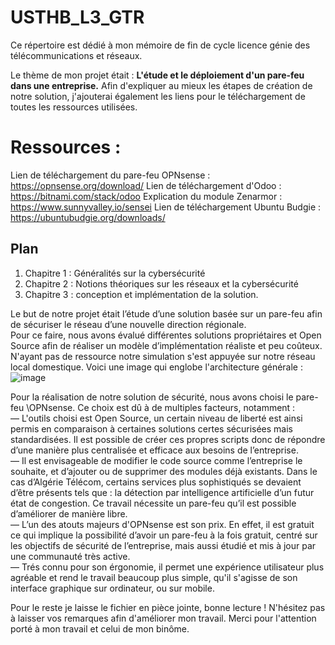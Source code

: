 # USTHB_L3_GTR
Ce répertoire est dédié à mon mémoire de fin de cycle licence génie des télécommunications et réseaux.

Le thème de mon projet était : __L'étude et le déploiement d'un pare-feu dans une entreprise.__
Afin d'expliquer au mieux les étapes de création de notre solution, j'ajouterai également les liens pour le téléchargement de toutes les ressources utilisées.

# Ressources : 
Lien de téléchargement du pare-feu OPNsense : https://opnsense.org/download/
Lien de téléchargement d'Odoo : https://bitnami.com/stack/odoo
Explication du module Zenarmor : https://www.sunnyvalley.io/sensei
Lien de téléchargement Ubuntu Budgie : https://ubuntubudgie.org/downloads/


## Plan
1. Chapitre 1 : Généralités sur la cybersécurité
2. Chapitre 2 : Notions théoriques sur les réseaux et la cybersécurité
3. Chapitre 3 : conception et implémentation de la solution.

Le but de notre projet était l’étude d’une solution basée sur un pare-feu afin de sécuriser le réseau d’une nouvelle direction régionale.  
Pour ce faire, nous avons évalué différentes solutions propriétaires et Open Source afin de réaliser un modèle d’implémentation réaliste et peu coûteux. N'ayant pas de ressource notre simulation s'est appuyée sur notre réseau local domestique. Voici une image qui englobe l'architecture générale :   
![image](https://user-images.githubusercontent.com/88862381/185247457-60d5fc7a-3476-47d5-8843-9b8f6581fa5a.png)


Pour la réalisation de notre solution de sécurité, nous avons choisi le pare-feu \\OPNsense. Ce choix est dû à de multiples facteurs, notamment :  
— L'outils choisi est Open Source, un certain niveau de liberté est ainsi permis en comparaison à certaines solutions certes sécurisées mais standardisées. Il est possible de créer ces propres scripts donc de répondre d’une manière plus centralisée et efficace aux besoins de l’entreprise.  
— Il est envisageable de modifier le code source comme l’entreprise le souhaite, et d’ajouter ou de supprimer des modules déjà existants. Dans le cas d’Algérie Télécom, certains services plus sophistiqués se devaient d’être présents tels que : la détection par intelligence artificielle d’un futur état de congestion. Ce travail nécessite un pare-feu qu’il est possible d’améliorer de manière libre.  
— L’un des atouts majeurs d'OPNsense est son prix. En effet, il est gratuit ce qui implique la possibilité d’avoir un pare-feu à la fois gratuit, centré sur les objectifs de sécurité de l’entreprise, mais aussi étudié et mis à jour par une communauté très active.  
— Trés connu pour son érgonomie, il permet une expérience utilisateur plus agréable et rend le travail beaucoup plus simple, qu'il s'agisse de son interface graphique sur ordinateur, ou sur mobile.  

Pour le reste je laisse le fichier en pièce jointe, bonne lecture ! 
N'hésitez pas à laisser vos remarques afin d'améliorer mon travail.
Merci pour l'attention porté à mon travail et celui de mon binôme.

